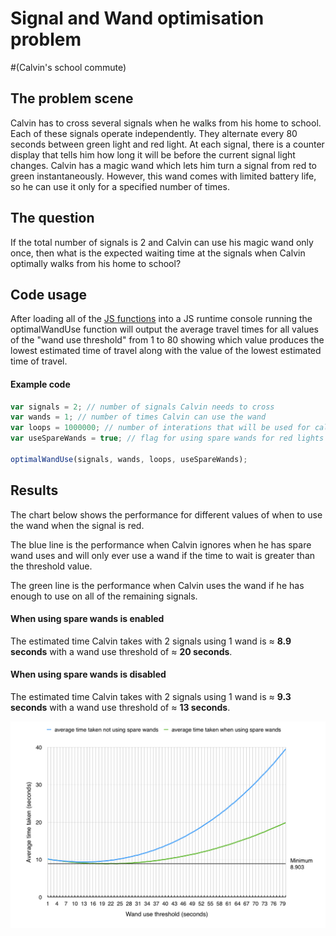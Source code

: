 # Signal and Wand optimisation problem 
#(Calvin's school commute)  


## The problem scene
Calvin has to cross several signals when he walks from his home to school. Each of these signals operate independently. They alternate every 80 seconds between green light and red light. At each signal, there is a counter display that tells him how long it will be before the current signal light changes. Calvin has a magic wand which lets him turn a signal from red to green instantaneously. However, this wand comes with limited battery life, so he can use it only for a specified number of times.

## The question
If the total number of signals is 2 and Calvin can use his magic wand only once, then what is the expected waiting time at the signals when Calvin optimally walks from his home to school?

## Code usage
After loading all of the [JS functions](https://github.com/ZackAkil/Java-Script-signal-wand-optimisation/blob/master/signal%20and%20wand%20problem.js) into a JS runtime console running the optimalWandUse function will output the average travel times for all values of the "wand use threshold" from 1 to 80 showing which value produces the lowest estimated time of travel along with the value of the lowest estimated time of travel.

#### Example code
```javascript
var signals = 2; // number of signals Calvin needs to cross
var wands = 1; // number of times Calvin can use the wand
var loops = 1000000; // number of interations that will be used for calculating the average
var useSpareWands = true; // flag for using spare wands for red lights 

optimalWandUse(signals, wands, loops, useSpareWands);
```

## Results
The chart below shows the performance for different values of when to use the wand when the signal is red.

The blue line is the performance when Calvin ignores when he has spare wand uses and will only ever use a wand if the time to wait is greater than the threshold value.

The green line is the performance when Calvin uses the wand if he has enough to use on all of the remaining signals.

#### When using spare wands is enabled
The estimated time Calvin takes with 2 signals using 1 wand is ≈ **8.9 seconds** with a wand use threshold of  ≈ **20 seconds**.

#### When using spare wands is disabled
The estimated time Calvin takes with 2 signals using 1 wand is ≈ **9.3 seconds** with a wand use threshold of  ≈ **13 seconds**.


![Optimisation chart][chart]

[chart]: https://github.com/ZackAkil/Java-Script-signal-wand-optimisation/blob/master/optimisation.chart.png "Optimisation chart"
